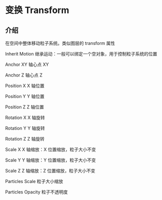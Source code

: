 # 变换 Transform

## 介绍

在空间中整体移动粒子系统。类似图层的 transform 属性

Inherit Motion 继承运动：一般可以绑定一个空对象，用于控制粒子系统的位置

Anchor XY 轴心点 XY

Anchor Z 轴心点 Z

Position X X 轴位置

Position Y Y 轴位置

Position Z Z 轴位置

Rotation X X 轴旋转

Rotation Y Y 轴旋转

Rotation Z Z 轴旋转

Scale X X 轴缩放：X 位置缩放，粒子大小不变

Scale Y Y 轴缩放：Y 位置缩放，粒子大小不变

Scale Z Z 轴缩放：Z 位置缩放，粒子大小不变

Particles Scale 粒子大小缩放

Particles Opacity 粒子不透明度

